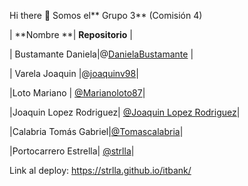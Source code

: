 Hi there 👋 Somos el** Grupo 3** (Comisión 4)

| **Nombre     **|  **Repositorio** |

| Bustamante Daniela|@[DanielaBustamante]([url](https://github.com/DanielaBustamante)) |

| Varela Joaquin |@[joaquinv98](uhttps://github.com/joaquinv98rl)|

|Loto Mariano  | [@Marianoloto87]([url](https://github.com/Marianoloto87))|

|Joaquin Lopez Rodriguez| [@Joaquin Lopez Rodriguez]([url](https://github.com/JoaquinLopezRodriguez))|

|Calabria Tomás Gabriel|[@Tomascalabria]([url](https://github.com/Tomascalabria))|

|Portocarrero Estrella| [@strlla]([url](https://github.com/strlla))|




Link al deploy: https://strlla.github.io/itbank/
